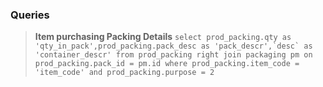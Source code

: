 ### Queries

>**Item purchasing Packing Details** 
``select prod_packing.qty as 'qty_in_pack',prod_packing.pack_desc as 'pack_descr',`desc` as 'container_descr' from prod_packing
right join packaging pm on prod_packing.pack_id = pm.id
where prod_packing.item_code = 'item_code' and prod_packing.purpose = 2``

